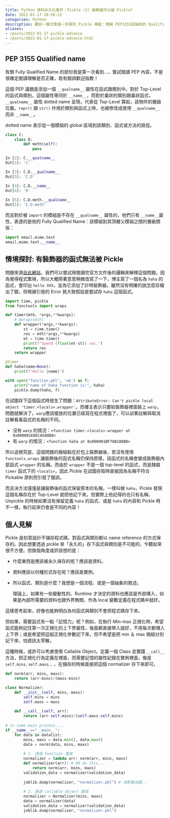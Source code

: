 ```yaml
---
title: Python 資料永久化套件：Pickle (2) 裝飾器可以被 Pickle?
date: 2022-01-17 20:56:22
categories: Python
description: 繼前一篇文章進一步探討 Pickle 模組：理解 PEP3155談論到的 Qualified name、與帶有裝飾器(decorator) 的函式遇到 Can't pickle local object 應如何解決。
aliases:
- /posts/2022-01-17-pickle-advance
- /posts/2022-01-17-pickle-advance.html
---
```


## PEP 3155 Qualified name

有關 Fully Qualified Name 的部份我是第一次看到...，嘗試閱讀 PEP 內容，不是很確定閱讀理解是否正確，若有錯誤歡迎指教！

這個 PEP 議題是添加一個 `__qualname__` 屬性在函式跟類別中。對於 Top-Level 的函式與類別，這個屬性等同於 `__name__`，而對於巢狀的類別跟巢狀函式，`__qualname__` 屬性 dotted name 呈現，代表從 Top-Level 算起，該物件的層級位置。`repr()` 跟 `str()` 作用於類別與函式上時，也被修改成使用 `__qualname__`  而非 `__name__`。

dotted name 表示從一個模組的 global 區域到該類別、函式或方法的路徑。

```python
class C:
    class D:
        def meth(self):
            pass

In [2]: C.__qualname__
Out[2]: 'C'

In [3]: C.D.__qualname__
Out[3]: 'C.D'

In [4]: C.D.__name__
Out[4]: 'D'
    
In [5]: C.D.meth.__qualname__
Out[5]: 'C.D.meth'
```

而且對於被 `import` 的模組是不存在 `__qualname__` 屬性的，他們只有 `__name__`屬性，表達的是他的 Fully Qualified Name：該模組到其頂層父模組之間的層級關係：

```python
import email.mime.text
email.mime.text.__name__
```



## 情境探討: 有裝飾器的函式無法被 Pickle

問題來源[自此網站](https://blog.csdn.net/qq_39314099/article/details/83822593)，我們可以嘗試用閱讀完官方文件後的邏輯來解釋這個問題。因為覺得程式繁瑣，所以大概照著意思稍微改寫了一下，博主寫了一個名為 `haha` 的函式，會印出 `hello XXX`，並為它添加了計時裝飾器。雖然沒有明確的說怎麼存檔出了錯，但根據引發的 Error 我大致假設是嘗試存 `haha` 這個函式。

```python
import time, pickle
from functools import wraps

def timer(mth, *args,**kwargs):    
    # @wraps(mth)
    def wrapper(*args,**kwargs):
        st = time.time()
        res = mth(*args,**kwargs)
        et = time.time()
        print(f"Spend {float(et-st)} sec.")
        return res
    return wrapper

@timer
def haha(name=None):
    print(f"Hello {name}")

with open("function.pkl", 'wb') as f:
    print("name of haha function is:", haha)
    pickle.dump(haha, f)
```

在試圖存下這個函式時發生了問題：`AttributeError: Can't pickle local object 'timer.<locals>.wrapper'`。而樓主表示只要給裝飾器裡面裝上 `warp`，問題就解決了。`warp`應該擺放的位置已經寫在程式裡面了，可以試著註解與取消註解看看函式的名稱的不同。

- 沒有 `warp` 的情況：`<function timer.<locals>.wrapper at 0x000001EBECA588B8>`
- 有 `warp` 的情況：`<function haha at 0x000001BF76B188B8>`

所以追根究底，這個問題的癥結點在於包上裝飾器後，若沒有使用 `functools.wraps` 讓裝飾後的函式名稱仍保持原樣，該函式的名稱會變成裝飾器內部函式 `wrapper` 的名稱。而由於 `wrapper` 不是一個 top-level 的函式，而是隸屬 `timer` 函式下的 `<locals>`，因此 Pickle 在試圖存取時直接因為名稱不符合 Pickable 原則而引發了錯誤。

而且決方法僅僅是讓裝飾後的函式保留原本的名稱，一樣叫做 `haha`，Pickle 發現這個名稱存在於 Top-Level 就把他記下來。但實際上他記得的也只有名稱，Unpickle 的時候如果沒有保留定義 `haha` 的函式、或是 `haha` 的內容和 Pickle 時不一樣，執行起來仍會是不同的內容！

## 個人見解

Pickle 是刻意設計不儲存程式碼，對函式與類別都以 name reference 的方式保存的。因此想要透過 pickle 來「永久的」存下函式與類別是不可能的，乍聽起來很不方便。但換個角度或許該想的是：

- 什麼東西是應該被永久保存的呢？應該是資料。

- 資料應該以何種形式存在呢？應該是實例。

- 所以函式、類別是什麼？我想是一個流程、或是一個抽象的敘述。

  理論上，如果有一些變動性的、Runtime 才決定的資料也應該是外部傳入，如果是內部所需要的資料也跟外界無關，作為 local 變數定義在程式碼中就好。

這樣思考起來，好像也能夠明白為何函式與類別不會把程式碼存下來。

但如果，需要函式有一點「記憶力」呢？例如，在執行 Min-max 正規化時，希望函式能夠記住第一次正規化的上下界屬性，後面都直接帶入就好，不用每次都傳入上下界；或是希望把這組正規化參數記下來，但不希望是把 min ＆ max 倆組分別記下來、怕資訊太零散。

這種時候，或許可以考慮使用 Callable Object。定義一個 Class 並實踐 `__call__` 方法，把正規化行為定義在裡面，而需要記憶的屬性紀錄在實例裡面，像是 `self.mins`, `self.maxs`… ，在儲存的時候直接把這個 normalizer 存下來即可。

```python
def norm(arr, mins, maxs):
    return (arr-mins)/(maxs-mins)

class Normalizer:
    def __init__(self, mins, maxs):
        self.mins = mins 
        self.maxs = maxs 
        
    def __call__(self, arr):
        return (arr-self.mins)/(self.maxs-self.mins)
        
# in some main process.... 
if __name__=="__main__":
    for data in datalist:
        mins, maxs = data.min(), data.max()
        data = norm(data, mins, maxs)
        
        # 1. 透過 function 達成
        normalizer = lambda arr: norm(arr, mins, maxs)
        def normalizer(arr): # OR do this... 
            return norm(arr, mins, maxs)
        validation_data = normalizer(validation_data)
        
        joblib.dump(normalizer, "normalizer.pkl") # 決對會出錯.. 
        
        # 2. 透過 callable object 達成 
        normalizer = Normalizer(mins, maxs)
        data = normalizer(data)
        validation_data = normalizer(validation_data)
        joblib.dump(normalizer, "normalizer.pkl")     
```

